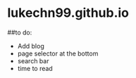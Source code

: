 # lukechn99.github.io

##to do:
* Add blog
* page selector at the bottom
* search bar
* time to read
